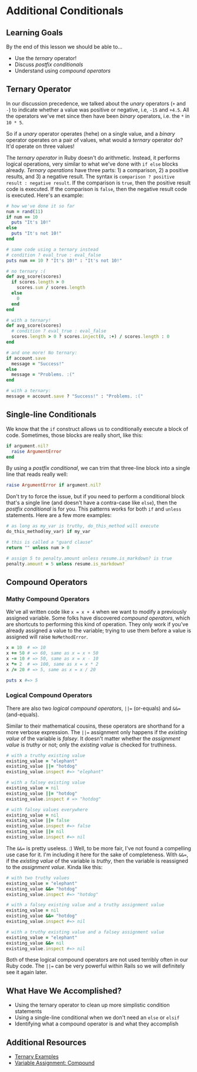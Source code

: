 # Additional Conditionals

## Learning Goals

By the end of this lesson we should be able to...

- Use the _ternary_ operator!
- Discuss _postfix conditionals_
- Understand using _compound operators_

## Ternary Operator

In our discussion precedence, we talked about the _unary_ operators (`+` and `-`) to indicate whether a value was positive or negative, i.e, `-15` and `+4.5`. All the operators we've met since then have been _binary_ operators, i.e. the `*` in `10 * 5`.

So if a _unary_ operator operates (hehe) on a single value, and a _binary_ operator operates on a pair of values, what would a _ternary_ operator do? It'd operate on three values!

The _ternary operator_ in Ruby doesn't do arithmetic. Instead, it performs logical operations, very similar to what we've done with `if else` blocks already. _Ternary operations_ have three parts: 1) a comparison, 2) a positive results, and 3) a negative result. The syntax is `comparison ? positive result : negative result`. If the comparison is `true`, then the positive result code is executed. If the comparison is `false`, then the negative result code is executed. Here's an example:

```ruby
# how we've done it so far
num = rand(11)
if num == 10
  puts "It's 10!"
else
  puts "It's not 10!"
end

# same code using a ternary instead
# condition ? eval_true : eval_false
puts num == 10 ? "It's 10!" : "It's not 10!"
```

```ruby
# no ternary :(
def avg_score(scores)
  if scores.length > 0
    scores.sum / scores.length
  else
    0
  end  
end

# with a ternary!
def avg_score(scores)
  # condition ? eval_true : eval_false
  scores.length > 0 ? scores.inject(0, :+) / scores.length : 0
end

# and one more! No ternary:
if account.save
  message = "Success!"
else
  message = "Problems. :("
end

# with a ternary:
message = account.save ? "Success!" : "Problems. :("
```

## Single-line Conditionals

We know that the `if` construct allows us to conditionally execute a block of code. Sometimes, those blocks are really short, like this:

```ruby
if argument.nil?
  raise ArgumentError
end
```

By using a _postfix conditional_, we can trim that three-line block into a single line that reads really well:

```ruby
raise ArgumentError if argument.nil?
```

Don't try to force the issue, but if you need to perform a conditional block that's a single line (and doesn't have a contra-case like `else`), then the _postfix conditional_ is for you. This patterns works for both `if` and `unless` statements. Here are a few more examples:

```ruby
# as long as my_var is truthy, do_this_method will execute
do_this_method(my_var) if my_var

# this is called a "guard clause"
return "" unless num > 0

# assign 5 to penalty.amount unless resume.is_markdown? is true
penalty.amount = 5 unless resume.is_markdown?
```

## Compound Operators

### Mathy Compound Operators

We've all written code like `x = x + 4` when we want to modify a previously assigned variable. Some folks have discovered _compound operators_, which are shortcuts to performing this kind of operation. They only work if you've already assigned a value to the variable; trying to use them before a value is assigned will raise `NoMethodError`.

```ruby
x = 10  # => 10
x += 50 # => 60, same as x = x + 50
x -= 10 # => 50, same as x = x - 10
x *= 2  # => 100, same as x = x * 2
x /= 20 # => 5, same as x = x / 20

puts x #=> 5
```

### Logical Compound Operators

There are also two _logical compound operators_, `||=` (or-equals) and `&&=` (and-equals).

Similar to their mathematical cousins, these operators are shorthand for a more verbose expression. The `||=` assignment only happens if the _existing value_ of the variable is _falsey_. It doesn't matter whether the _assignment value_ is _truthy_ or not; only the _existing value_ is checked for truthiness.

```ruby
# with a truthy existing value
existing_value = "elephant"
existing_value ||= "hotdog"
existing_value.inspect #=> "elephant"

# with a falsey existing value
existing_value = nil
existing_value ||= "hotdog"
existing_value.inspect # => "hotdog"

# with falsey values everywhere
existing_value = nil
existing_value ||= false
existing_value.inspect #=> false
existing_value ||= nil
existing_value.inspect #=> nil
```

The `&&=` is pretty useless. :) Well, to be more fair, I've not found a compelling use case for it. I'm including it here for the sake of completeness. With `&&=`, if the _existing value_ of the variable is _truthy_, then the variable is reassigned to the _assignment value_. Kinda like this:

```ruby
# with two truthy values
existing_value = "elephant"
existing_value &&= "hotdog"
existing_value.inspect #=> "hotdog"

# with a falsey existing value and a truthy assignment value
existing_value = nil
existing_value &&= "hotdog"
existing_value.inspect #=> nil

# with a truthy existing value and a falsey assignment value
existing_value = "elephant"
existing_value &&= nil
existing_value.inspect #=> nil
```

Both of these logical compound operators are not used terribly often in our Ruby code. The `||=` can be very powerful within Rails so we will definitely see it again later.

## What Have We Accomplished?

- Using the ternary operator to clean up more simplistic condition statements
- Using a single-line conditional when we don't need an `else` or `elsif`
- Identifying what a compound operator is and what they accomplish


## Additional Resources

- [Ternary Examples](https://alvinalexander.com/blog/post/ruby/examples-ruby-ternary-operator-true-false-syntax)
- [Variable Assignment: Compound](https://en.wikibooks.org/wiki/Ruby_Programming/Syntax/Operators#Assignment  )

